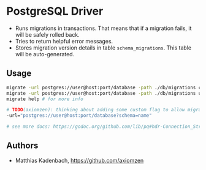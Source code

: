 # PostgreSQL Driver

* Runs migrations in transactions.
  That means that if a migration fails, it will be safely rolled back.
* Tries to return helpful error messages.
* Stores migration version details in table ``schema_migrations``.
  This table will be auto-generated.


## Usage

```bash
migrate -url postgres://user@host:port/database -path ./db/migrations create add_field_to_table
migrate -url postgres://user@host:port/database -path ./db/migrations up
migrate help # for more info

# TODO(axiomzen): thinking about adding some custom flag to allow migration within schemas:
-url="postgres://user@host:port/database?schema=name"

# see more docs: https://godoc.org/github.com/lib/pq#hdr-Connection_String_Parameters
```

## Authors

* Matthias Kadenbach, https://github.com/axiomzen
